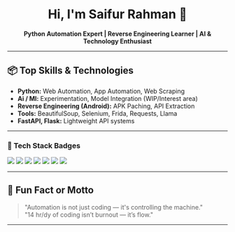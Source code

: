 <h1 align="center">Hi, I'm Saifur Rahman 👋</h1>
<p align="center">
  <b>Python Automation Expert | Reverse Engineering Learner | AI & Technology Enthusiast</b>
</p>

---

## 📦 Top Skills & Technologies

- **Python:** Web Automation, App Automation, Web Scraping
- **Ai / Ml:** Experimentation, Model Integration (WIP/Interest area)
- **Reverse Engineering (Android):** APK Paching, API Extraction
- **Tools:** BeautifulSoup, Selenium, Frida, Requests, Llama
- **FastAPI, Flask:** Lightweight API systems

---


### 📜 Tech Stack Badges

<p>
  <img src="https://img.shields.io/badge/Python-3776AB?style=for-the-badge&logo=python&logoColor=white"/>
  <img src="https://img.shields.io/badge/FastAPI-009688?style=for-the-badge&logo=fastapi&logoColor=white"/>
  <img src="https://img.shields.io/badge/Flask-000000?style=for-the-badge&logo=flask&logoColor=white"/>
  <img src="https://img.shields.io/badge/Termux-000000?style=for-the-badge&logo=termux&logoColor=white"/>
  <img src="https://img.shields.io/badge/ADB-3DDC84?style=for-the-badge&logo=android&logoColor=white"/>
  <img src="https://img.shields.io/badge/Linux-FCC624?style=for-the-badge&logo=linux&logoColor=black"/>
  <img src="https://img.shields.io/badge/Selenium-43B02A?style=for-the-badge&logo=selenium&logoColor=white"/>
</p>

---

## 💬 Fun Fact or Motto

> "Automation is not just coding — it's controlling the machine."  
> "14 hr/dy of coding isn’t burnout — it’s flow."

---
